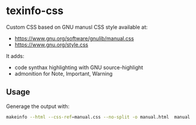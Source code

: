 # texinfo-css

Custom CSS based on GNU manusl CSS style available at: 
- https://www.gnu.org/software/gnulib/manual.css
- https://www.gnu.org/style.css 


It adds: 
 - code synthax highlighting with GNU source-highlight
 - admonition for Note, Important, Warning
 
## Usage 
Generage the output with:
```bash
makeinfo --html --css-ref=manual.css --no-split -o manual.html  manual.texi
```
